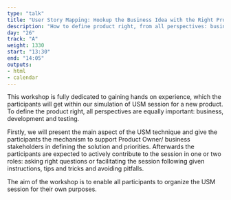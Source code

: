 ```yaml
---
type: "talk"
title: "User Story Mapping: Hookup the Business Idea with the Right Product (backlog)"
description: "How to define product right, from all perspectives: business, development and testing."
day: "26"
track: "A"
weight: 1330
start: "13:30"
end: "14:05"
outputs:
- html
- calendar
---
```


This workshop is fully dedicated to gaining hands on experience, which the participants will get within our simulation of USM session for a new product. To define the product right, all perspectives are equally important: business, development and testing.

Firstly, we will present the main aspect of the USM technique and give the participants the mechanism to support Product Owner/ business stakeholders in defining the solution and priorities. Afterwards the participants are expected to actively contribute to the session in one or two roles: asking right questions or facilitating the session following given instructions, tips and tricks and avoiding pitfalls.

The aim of the workshop is to enable all participants to organize the USM session for their own purposes.
